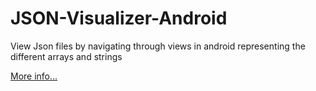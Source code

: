 JSON-Visualizer-Android
=======================

View Json files by navigating through views in android representing the different arrays and strings

[More info...](metrafonic.com/json-visualizer-android/)
